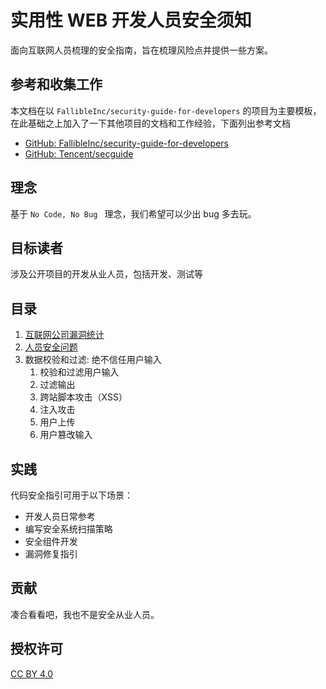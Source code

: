 # 实用性 WEB 开发人员安全须知

面向互联网人员梳理的安全指南，旨在梳理风险点并提供一些方案。



## 参考和收集工作

本文档在以 `FallibleInc/security-guide-for-developers` 的项目为主要模板，在此基础之上加入了一下其他项目的文档和工作经验，下面列出参考文档

- [GitHub: FallibleInc/security-guide-for-developers ](https://github.com/FallibleInc/security-guide-for-developers)
- [GitHub: Tencent/secguide](https://github.com/Tencent/secguide)



## 理念

基于 `No Code, No Bug ` 理念，我们希望可以少出 bug 多去玩。



## 目标读者

涉及公开项目的开发从业人员，包括开发、测试等



## 目录

1. [互联网公司漏洞统计](vulnerabilities-stats-zh.md)
2. [人员安全问题](person.md)
3. 数据校验和过滤: 绝不信任用户输入
   1. 校验和过滤用户输入
   2. 过滤输出
   3. 跨站脚本攻击（XSS）
   4. 注入攻击
   5. 用户上传
   6. 用户篡改输入



## 实践

代码安全指引可用于以下场景：

- 开发人员日常参考
- 编写安全系统扫描策略
- 安全组件开发
- 漏洞修复指引



## 贡献

凑合看看吧，我也不是安全从业人员。



## 授权许可

[CC BY 4.0](https://creativecommons.org/licenses/by-sa/4.0/)